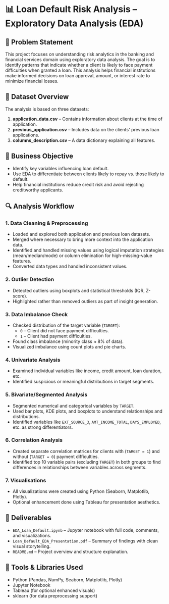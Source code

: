 # 📊 Loan Default Risk Analysis – Exploratory Data Analysis (EDA)

## 📝 Problem Statement
This project focuses on understanding risk analytics in the banking and financial services domain using exploratory data analysis. The goal is to identify patterns that indicate whether a client is likely to face payment difficulties when granted a loan. This analysis helps financial institutions make informed decisions on loan approval, amount, or interest rate to minimize financial losses.

## 📁 Dataset Overview
The analysis is based on three datasets:

1. **application_data.csv** – Contains information about clients at the time of application.
2. **previous_application.csv** – Includes data on the clients' previous loan applications.
3. **columns_description.csv** – A data dictionary explaining all features.

## 🎯 Business Objective
- Identify key variables influencing loan default.
- Use EDA to differentiate between clients likely to repay vs. those likely to default.
- Help financial institutions reduce credit risk and avoid rejecting creditworthy applicants.

## 🔍 Analysis Workflow

### 1. **Data Cleaning & Preprocessing**
- Loaded and explored both application and previous loan datasets.
- Merged where necessary to bring more context into the application data.
- Identified and handled missing values using logical imputation strategies (mean/median/mode) or column elimination for high-missing-value features.
- Converted data types and handled inconsistent values.

### 2. **Outlier Detection**
- Detected outliers using boxplots and statistical thresholds (IQR, Z-score).
- Highlighted rather than removed outliers as part of insight generation.

### 3. **Data Imbalance Check**
- Checked distribution of the target variable (`TARGET`):
  - `0` – Client did not face payment difficulties.
  - `1` – Client had payment difficulties.
- Found class imbalance (minority class ≈ 8% of data).
- Visualized imbalance using count plots and pie charts.

### 4. **Univariate Analysis**
- Examined individual variables like income, credit amount, loan duration, etc.
- Identified suspicious or meaningful distributions in target segments.

### 5. **Bivariate/Segmented Analysis**
- Segmented numerical and categorical variables by `TARGET`.
- Used bar plots, KDE plots, and boxplots to understand relationships and distributions.
- Identified variables like `EXT_SOURCE_3`, `AMT_INCOME_TOTAL`, `DAYS_EMPLOYED`, etc. as strong differentiators.

### 6. **Correlation Analysis**
- Created separate correlation matrices for clients with (`TARGET = 1`) and without (`TARGET = 0`) payment difficulties.
- Identified top 10 variable pairs (excluding `TARGET`) in both groups to find differences in relationships between variables across segments.

### 7. **Visualisations**
- All visualizations were created using Python (Seaborn, Matplotlib, Plotly).
- Optional enhancement done using Tableau for presentation aesthetics.

## 📂 Deliverables
- `EDA_Loan_Default.ipynb` – Jupyter notebook with full code, comments, and visualizations.
- `Loan_Default_EDA_Presentation.pdf` – Summary of findings with clean visual storytelling.
- `README.md` – Project overview and structure explanation.

## 🧠 Tools & Libraries Used
- Python (Pandas, NumPy, Seaborn, Matplotlib, Plotly)
- Jupyter Notebook
- Tableau (for optional enhanced visuals)
- sklearn (for data preprocessing support)
